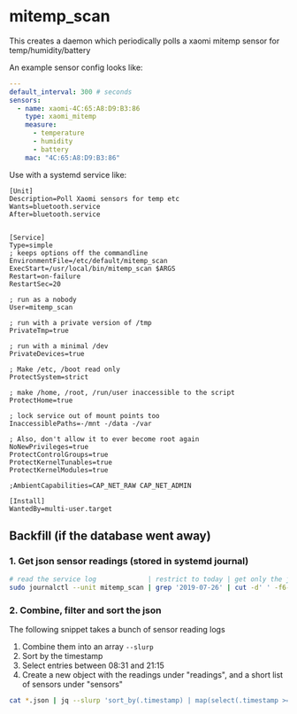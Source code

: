 # mitemp_scan

This creates a daemon which periodically polls a xaomi mitemp sensor for temp/humidity/battery

An example sensor config looks like:

``` yaml
---
default_interval: 300 # seconds
sensors:
  - name: xaomi-4C:65:A8:D9:B3:86
    type: xaomi_mitemp
    measure:
      - temperature
      - humidity
      - battery
    mac: "4C:65:A8:D9:B3:86"
```

Use with a systemd service like:

```
[Unit]
Description=Poll Xaomi sensors for temp etc
Wants=bluetooth.service
After=bluetooth.service


[Service]
Type=simple
; keeps options off the commandline
EnvironmentFile=/etc/default/mitemp_scan
ExecStart=/usr/local/bin/mitemp_scan $ARGS
Restart=on-failure
RestartSec=20

; run as a nobody
User=mitemp_scan

; run with a private version of /tmp
PrivateTmp=true

; run with a minimal /dev
PrivateDevices=true

; Make /etc, /boot read only
ProtectSystem=strict

; make /home, /root, /run/user inaccessible to the script
ProtectHome=true

; lock service out of mount points too
InaccessiblePaths=-/mnt -/data -/var

; Also, don't allow it to ever become root again
NoNewPrivileges=true
ProtectControlGroups=true
ProtectKernelTunables=true
ProtectKernelModules=true

;AmbientCapabilities=CAP_NET_RAW CAP_NET_ADMIN

[Install]
WantedBy=multi-user.target

```

## Backfill (if the database went away)

### 1. Get json sensor readings (stored in systemd journal)

``` bash
# read the service log             | restrict to today | get only the json (not the systemd timestamps)
sudo journalctl --unit mitemp_scan | grep '2019-07-26' | cut -d' ' -f6- >aster.json
```

### 2. Combine, filter and sort the json

The following snippet takes a bunch of sensor reading logs

1. Combine them into an array `--slurp`
2. Sort by the timestamp
3. Select entries between 08:31 and 21:15
4. Create a new object with the readings under "readings", and a short list of sensors under "sensors"

``` bash
cat *.json | jq --slurp 'sort_by(.timestamp) | map(select(.timestamp >= "2019-07-26T08:31:00")) | map(select(.timestamp <= "2019-07-26T21:15:00")) | {readings: ., sensors: (. | map(.name) | unique) }'
```


